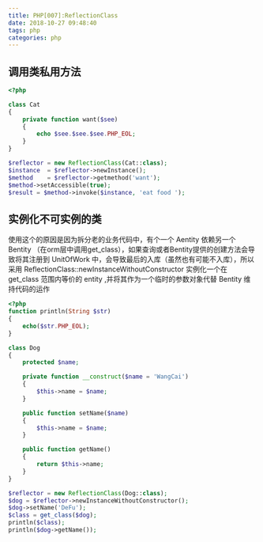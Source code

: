 ```yaml
---
title: PHP[007]:ReflectionClass
date: 2018-10-27 09:48:40
tags: php
categories: php 
---
```



## 调用类私用方法
```php
<?php

class Cat
{
    private function want($see)
    {
        echo $see.$see.$see.PHP_EOL;
    }
}

$reflector = new ReflectionClass(Cat::class);
$instance  = $reflector->newInstance();
$method    = $reflector->getmethod('want');
$method->setAccessible(true);
$result = $method->invoke($instance, 'eat food ');
```

## 实例化不可实例的类

使用这个的原因是因为拆分老的业务代码中，有个一个 Aentity 依赖另一个 Bentity （在orm层中调用get_class），如果查询或者Bentity提供的创建方法会导致将其注册到 UnitOfWork 中，会导致最后的入库（虽然也有可能不入库），所以采用  ReflectionClass::newInstanceWithoutConstructor 实例化一个在 get_class 范围内等价的 entity ,并将其作为一个临时的参数对象代替 Bentity 维持代码的运作

```php
<?php
function println(String $str)
{
    echo($str.PHP_EOL);
}

class Dog
{
    protected $name;

    private function __construct($name = 'WangCai')
    {
        $this->name = $name;
    }

    public function setName($name)
    {
        $this->name = $name;
    }

    public function getName()
    {
        return $this->name;
    }
}

$reflector = new ReflectionClass(Dog::class);
$dog = $reflector->newInstanceWithoutConstructor();
$dog->setName('DeFu');
$class = get_class($dog);
println($class);
println($dog->getName());
```